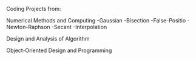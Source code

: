 Coding Projects from:

Numerical Methods and Computing
-Gaussian
-Bisection
-False-Positio
-Newton-Raphson
-Secant
-Interpolation

Design and Analysis of Algorithm

Object-Oriented Design and Programming
